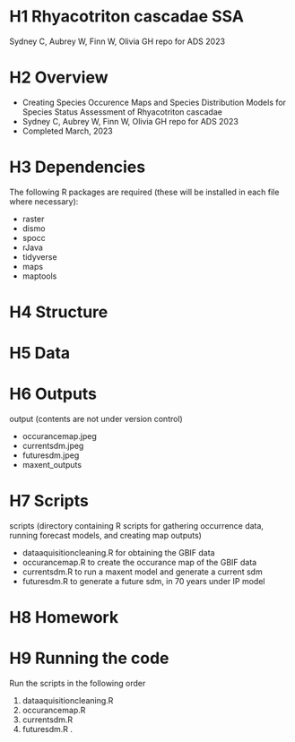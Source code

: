 # H1 Rhyacotriton cascadae SSA 
Sydney C, Aubrey W, Finn W, Olivia GH repo for ADS 2023

# H2 Overview
* Creating Species Occurence Maps and Species Distribution Models for Species Status Assessment of Rhyacotriton cascadae
* Sydney C, Aubrey W, Finn W, Olivia GH repo for ADS 2023
* Completed March, 2023
# H3 Dependencies
The following R packages are required (these will be installed in each file where necessary):
* raster
* dismo
* spocc
* rJava
* tidyverse
* maps
* maptools
# H4 Structure

# H5  Data

# H6 Outputs
output (contents are not under version control)
* occurancemap.jpeg
* currentsdm.jpeg
* futuresdm.jpeg
* maxent_outputs

# H7 Scripts
scripts (directory containing R scripts for gathering occurrence data, running forecast models, and creating map outputs)
* dataaquisitioncleaning.R for obtaining the GBIF data
* occurancemap.R to create the occurance map of the GBIF data
* currentsdm.R to run a maxent model and generate a current sdm
* futuresdm.R to generate a future sdm, in 70 years under IP model
# H8 Homework

# H9 Running the code
Run the scripts in the following order
1. dataaquisitioncleaning.R
2. occurancemap.R
3. currentsdm.R
4. futuresdm.R
.
